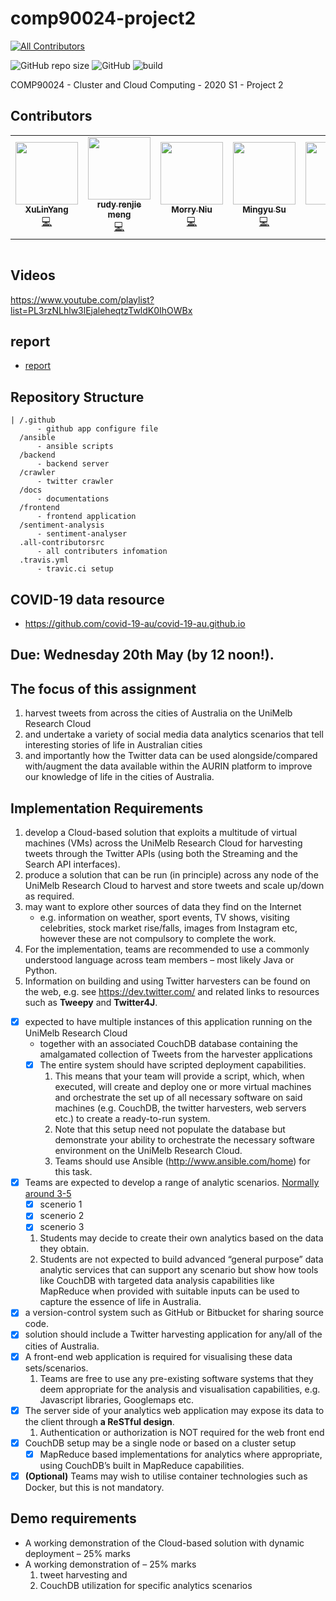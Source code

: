 # comp90024-project2
<!-- ALL-CONTRIBUTORS-BADGE:START - Do not remove or modify this section -->
[![All Contributors](https://img.shields.io/badge/all_contributors-5-orange.svg?style=flat-square)](#contributors-)
<!-- ALL-CONTRIBUTORS-BADGE:END -->
![GitHub repo size](https://img.shields.io/github/repo-size/yangxvlin/comp90024-project2)
![GitHub](https://img.shields.io/github/license/yangxvlin/comp90024-project2)
![build](https://travis-ci.com/yangxvlin/COMP90024-2019SM1-Project1.svg?branch=master)

COMP90024 - Cluster and Cloud Computing - 2020 S1 - Project 2

## Contributors
<!-- ALL-CONTRIBUTORS-LIST:START - Do not remove or modify this section -->
<!-- prettier-ignore-start -->
<!-- markdownlint-disable -->
<table>
  <tr>
    <td align="center"><a href="https://yangxvlin.github.io"><img src="https://avatars2.githubusercontent.com/u/26871369?v=4" width="100px;" alt=""/><br /><sub><b>XuLinYang</b></sub></a><br /><a href="https://github.com/yangxvlin/comp90024-project2/commits?author=yangxvlin" title="Code">💻</a></td>
    <td align="center"><a href="http://mrj9990123@gmail.com"><img src="https://avatars2.githubusercontent.com/u/36201915?v=4" width="100px;" alt=""/><br /><sub><b>rudy renjie meng</b></sub></a><br /><a href="https://github.com/yangxvlin/comp90024-project2/commits?author=BeginnerRudy" title="Code">💻</a></td>
    <td align="center"><a href="https://github.com/Sirius-ctrl"><img src="https://avatars0.githubusercontent.com/u/26541600?v=4" width="100px;" alt=""/><br /><sub><b>Morry Niu</b></sub></a><br /><a href="https://github.com/yangxvlin/comp90024-project2/commits?author=Sirius-ctrl" title="Code">💻</a></td>
    <td align="center"><a href="https://github.com/JasonSuMY"><img src="https://avatars3.githubusercontent.com/u/28706782?v=4" width="100px;" alt=""/><br /><sub><b>Mingyu Su </b></sub></a><br /><a href="https://github.com/yangxvlin/comp90024-project2/commits?author=JasonSuMY" title="Code">💻</a></td>
    <td align="center"><a href="https://github.com/Olivia0012"><img src="https://avatars3.githubusercontent.com/u/55537942?v=4" width="100px;" alt=""/><br /><sub><b>Olivia</b></sub></a><br /><a href="https://github.com/yangxvlin/comp90024-project2/commits?author=Olivia0012" title="Code">💻</a></td>
  </tr>
</table>

<!-- markdownlint-enable -->
<!-- prettier-ignore-end -->
<!-- ALL-CONTRIBUTORS-LIST:END -->
<table>
  <tr>
  </tr>
</table>

<!-- ALL-CONTRIBUTORS-LIST:END -->

## Videos
https://www.youtube.com/playlist?list=PL3rzNLhlw3lEjaleheqtzTwldK0IhOWBx

## report
- [report](./docs/CCC2020_Team3_Report.pdf)

## Repository Structure
```
| /.github 
      - github app configure file
  /ansible
      - ansible scripts
  /backend
      - backend server
  /crawler
      - twitter crawler
  /docs 
      - documentations
  /frontend
      - frontend application
  /sentiment-analysis
      - sentiment-analyser
  .all-contributorsrc 
      - all contributers infomation
  .travis.yml
      - travic.ci setup
```

## COVID-19 data resource
- https://github.com/covid-19-au/covid-19-au.github.io

## Due: Wednesday 20th May (by 12 noon!).

## The focus of this assignment
1. harvest tweets from across the cities of Australia on the UniMelb Research Cloud
2. and undertake a variety of social media data analytics scenarios that tell interesting stories of life in Australian cities
3. and importantly how the Twitter data can be used alongside/compared with/augment the data available within the AURIN platform to improve our knowledge of life in the cities of Australia.

## Implementation Requirements
<!-- exploits a multitude of virtual machines: 利用大量虚拟机 -->
1. develop a Cloud-based solution that exploits a multitude of virtual machines (VMs) across the UniMelb Research Cloud for harvesting tweets through the Twitter APIs (using both the Streaming and the Search API interfaces).
2. produce a solution that can be run (in principle) across any node of the UniMelb Research Cloud to harvest and store tweets and scale up/down as required.
3. may want to explore other sources of data they find on the Internet
    - e.g. information on weather, sport events, TV shows, visiting celebrities, stock market rise/falls, images from Instagram etc, however these are not compulsory to complete the work.
4. For the implementation, teams are recommended to use a commonly understood language across team members – most likely Java or Python.
5. Information on building and using Twitter harvesters can be found on the web, e.g. see https://dev.twitter.com/ and related links to resources such as **Tweepy** and **Twitter4J**.
<!-- deem: 认为 -->

- [x] expected to have multiple instances of this application running on the UniMelb Research Cloud 
  - together with an associated CouchDB database containing the amalgamated collection of Tweets from the harvester applications
  - [x] The entire system should have scripted deployment capabilities. 
    1. This means that your team will provide a script, which, when executed, will create and deploy one or more virtual machines and orchestrate the set up of all necessary software on said machines (e.g. CouchDB, the twitter harvesters, web servers etc.) to create a ready-to-run system. 
    <!-- orchestrate: 策划, populate the database: 给数据库增添数据 -->
    2. Note that this setup need not populate the database but demonstrate your ability to orchestrate the necessary software environment on the UniMelb Research Cloud. 
    3. Teams should use Ansible (http://www.ansible.com/home) for this task.
- [x] Teams are expected to develop a range of analytic scenarios. [Normally around 3-5](https://canvas.lms.unimelb.edu.au/courses/17514/discussion_topics/187247)
  - [x] scenerio 1
  - [x] scenerio 2
  - [x] scenerio 3
  1. Students may decide to create their own analytics based on the data they obtain. 
  2. Students are not expected to build advanced “general purpose” data analytic services that can support any scenario but show how tools like CouchDB with targeted data analysis capabilities like MapReduce when provided with suitable inputs can be used to capture the essence of life in Australia.
- [x] a version-control system such as GitHub or Bitbucket for sharing source code.
- [x] solution should include a Twitter harvesting application for any/all of the cities of Australia.
- [x] A front-end web application is required for visualising these data sets/scenarios.
  1. Teams are free to use any pre-existing software systems that they deem appropriate for the analysis and visualisation capabilities, e.g. Javascript libraries, Googlemaps etc.
- [x] The server side of your analytics web application may expose its data to the client through **a ReSTful design**. 
  1. Authentication or authorization is NOT required for the web front end
- [x] CouchDB setup may be a single node or based on a cluster setup
  - [x] MapReduce based implementations for analytics where appropriate, using CouchDB’s built in MapReduce capabilities.
- [x] **(Optional)** Teams may wish to utilise container technologies such as Docker, but this is not mandatory.

## Demo requirements
- A working demonstration of the Cloud-based solution with dynamic deployment – 25% marks
- A working demonstration of – 25% marks
  1. tweet harvesting and 
  2. CouchDB utilization for specific analytics scenarios
